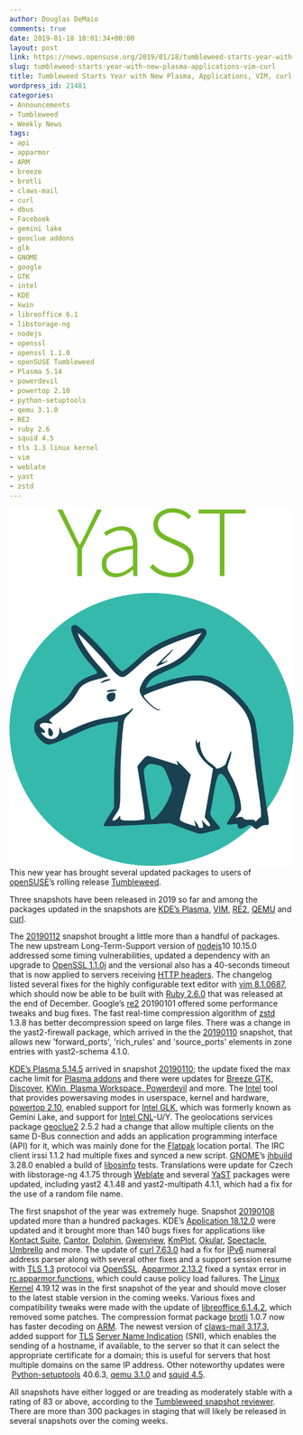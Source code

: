 ```yaml
---
author: Douglas DeMaio
comments: true
date: 2019-01-18 10:01:34+00:00
layout: post
link: https://news.opensuse.org/2019/01/18/tumbleweed-starts-year-with-new-plasma-applications-vim-curl/
slug: tumbleweed-starts-year-with-new-plasma-applications-vim-curl
title: Tumbleweed Starts Year with New Plasma, Applications, VIM, curl
wordpress_id: 21481
categories:
- Announcements
- Tumbleweed
- Weekly News
tags:
- api
- apparmor
- ARM
- breeze
- brotli
- claws-mail
- curl
- dbus
- Facebook
- gemini lake
- geoclue addons
- glk
- GNOME
- google
- GTK
- intel
- KDE
- kwin
- libreoffice 6.1
- libstorage-ng
- nodejs
- openssl
- openssl 1.1.0
- openSUSE Tumbleweed
- Plasma 5.14
- powerdevil
- powertop 2.10
- python-setuptools
- qemu 3.1.0
- RE2
- ruby 2.6
- squid 4.5
- tls 1.3 linux kernel
- vim
- weblate
- yast
- zstd
---
```


![](/wp-content/uploads/2018/11/yasttshirt.png)This new year has brought several updated packages to users of [openSUSE](https://www.opensuse.org/)’s rolling release [Tumbleweed](https://en.opensuse.org/Portal:Tumbleweed).

Three snapshots have been released in 2019 so far and among the packages updated in the snapshots are [KDE’s Plasma](https://www.kde.org/announcements/plasma-5.14.5.php), [VIM](https://www.vim.org/), [RE2](https://github.com/google/re2), [QEMU](https://www.qemu.org/) and [curl](https://curl.haxx.se/).

The [20190112](https://lists.opensuse.org/opensuse-factory/2019-01/msg00132.html) snapshot brought a little more than a handful of packages. The new upstream Long-Term-Support version of [nodejs](https://nodejs.org/)10 10.15.0 addressed some timing vulnerabilities, updated a dependency with an upgrade to [OpenSSL 1.1.0j](https://www.openssl.org/news/openssl-1.1.0-notes.html) and the versional also has a 40-seconds timeout that is now applied to servers receiving [HTTP headers](https://developer.mozilla.org/en-US/docs/Web/HTTP/Headers). The changelog listed several fixes for the highly configurable text editor with [vim 8.1.0687](https://www.vim.org/vim-8.1-released.php), which should now be able to be built with [Ruby 2.6.0](https://www.ruby-lang.org/en/news/2018/12/25/ruby-2-6-0-released/) that was released at the end of December. Google’s [re2](https://github.com/google/re2) 20190101 offered some performance tweaks and bug fixes. The fast real-time compression algorithm of [zstd](https://facebook.github.io/zstd/) 1.3.8 has better decompression speed on large files. There was a change in the yast2-firewall package, which arrived in the the [20190110](https://lists.opensuse.org/opensuse-factory/2019-01/msg00097.html) snapshot, that allows new 'forward_ports', 'rich_rules' and 'source_ports' elements in zone entries with yast2-schema 4.1.0.

[KDE’s Plasma 5.14.5](https://www.kde.org/announcements/plasma-5.14.5.php) arrived in snapshot [20190110](https://lists.opensuse.org/opensuse-factory/2019-01/msg00097.html); the update fixed the max cache limit for [Plasma addons](https://store.kde.org/browse/cat/105/) and there were updates for [Breeze GTK,](https://commits.kde.org/breeze-gtk) [Discover,](https://commits.kde.org/discover) [KWin, ](https://commits.kde.org/kwin)[Plasma Workspace, ](https://commits.kde.org/plasma-workspace)[Powerdevil](https://commits.kde.org/powerdevil) and more. The [Intel](https://www.intel.com/) tool that provides powersaving modes in userspace, kernel and hardware, [powertop 2.10](https://01.org/powertop), enabled support for [Intel GLK](https://ark.intel.com/products/codename/83915/Gemini-Lake), which was formerly known as Gemini Lake, and support for [Intel CNL](https://en.wikichip.org/wiki/intel/microarchitectures/cannon_lake)-U/Y. The geolocations services package [geoclue2](https://developer.gnome.org/platform-overview/stable/tech-geoclue2.html.en) 2.5.2 had a change that allow multiple clients on the same D-Bus connection and adds an application programming interface (API) for it, which was mainly done for the [Flatpak](https://flatpak.org/) location portal. The IRC client irssi 1.1.2 had multiple fixes and synced a new script. [GNOME](https://www.gnome.org/)’s [jhbuild](https://developer.gnome.org/jhbuild/stable/introduction.html.en) 3.28.0 enabled a build of [libosinfo](https://libosinfo.org/) tests. Translations were update for Czech with libstorage-ng 4.1.75 through [Weblate](https://l10n.opensuse.org/) and several [YaST](https://en.wikipedia.org/wiki/YaST) packages were updated, including yast2 4.1.48 and yast2-multipath 4.1.1, which had a fix for the use of a random file name.

The first snapshot of the year was extremely huge. Snapshot [20190108](https://lists.opensuse.org/opensuse-factory/2019-01/msg00092.html) updated more than a hundred packages. KDE’s [Application 18.12.0](https://www.kde.org/announcements/announce-applications-18.12.0.php) were updated and it brought more than 140 bugs fixes for applications like [Kontact Suite](https://www.kde.org/applications/office/kontact/), [Cantor](https://edu.kde.org/cantor/), [Dolphin](https://www.kde.org/applications/system/dolphin/), [Gwenview](https://www.kde.org/applications/graphics/gwenview/), [KmPlot](https://edu.kde.org/kmplot/), [Okular](https://okular.kde.org/), [Spectacle](https://www.kde.org/applications/graphics/spectacle/), [Umbrello](https://umbrello.kde.org/) and more. The update of [curl 7.63.0](https://curl.haxx.se/docs/releases.html) had a fix for [IPv6](https://en.wikipedia.org/wiki/IPv6) numeral address parser along with several other fixes and a support session resume with [TLS 1.3](https://wiki.openssl.org/index.php/TLS1.3) protocol via [OpenSSL](https://www.openssl.org/). [Apparmor 2.13.2](https://gitlab.com/apparmor/apparmor/wikis/Release_Notes_2.13.2) fixed a syntax error in [rc.apparmor.functions](https://gitlab.com/apparmor/apparmor/blob/d5284f5ba33d95653e3bb5f73decf1d36b6ad17c/parser/rc.apparmor.functions), which could cause policy load failures. The [Linux Kernel](https://www.kernel.org/) 4.19.12 was in the first snapshot of the year and should move closer to the latest stable version in the coming weeks. Various fixes and compatibility tweaks were made with the update of [libreoffice 6.1.4.2](https://www.libreoffice.org/download/), which removed some patches. The compression format package [brotli](https://github.com/google/brotli) 1.0.7 now has faster decoding on [ARM](https://www.arm.com/). The newest version of [claws-mail 3.17.3](https://www.claws-mail.org), added support for [TLS](https://en.wikipedia.org/wiki/Transport_Layer_Security) [Server Name Indication](https://en.wikipedia.org/wiki/Server_Name_Indication) (SNI), which enables the sending of a hostname, if available, to the server so that it can select the appropriate certificate for a domain; this is useful for servers that host multiple domains on the same IP address. Other noteworthy updates were  [Python-setuptools](https://pypi.org/project/setuptools/) 40.6.3, [qemu 3.1.0](https://www.qemu.org/2018/12/12/qemu-3-1-0/) and [squid 4.5](https://wiki.squid-cache.org/RoadMap).

All snapshots have either logged or are treading as moderately stable with a rating of 83 or above, according to the [Tumbleweed snapshot reviewer](http://review.tumbleweed.boombatower.com/). There are more than 300 packages in staging that will likely be released in several snapshots over the coming weeks.
